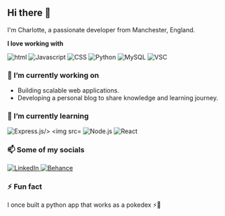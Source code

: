 ## Hi there 👋

I'm Charlotte, a passionate developer from Manchester, England.

**I love working with**

<div display="flex">
  <img src= "https://img.shields.io/badge/HTML-%23E34F26.svg?logo=html5&logoColor=white" alt="html"/>
  <img src= "https://img.shields.io/badge/JavaScript-F7DF1E?logo=javascript&logoColor=000" alt="Javascript"/>
  <img src= "https://img.shields.io/badge/CSS-1572B6?logo=css3&logoColor=fff" alt="CSS"/>
  <img src= "https://img.shields.io/badge/Python-3776AB?logo=python&logoColor=fff" alt="Python"/>
  <img src= "https://img.shields.io/badge/MySQL-4479A1?logo=mysql&logoColor=fff" alt="MySQL"/>
  <img src= "https://custom-icon-badges.demolab.com/badge/Visual%20Studio%20Code-0078d7.svg?logo=vsc&logoColor=white" alt="VSC"/>
</div>

### 🔭 I’m currently working on

- Building scalable web applications.
- Developing a personal blog to share knowledge and learning journey.

### 🌱 I’m currently learning

<div display="flex">
  <img src="https://img.shields.io/badge/Express.js-%23404d59.svg?logo=express&logoColor=%2361DAFB" alt="Express.js/>
  <img src="https://img.shields.io/badge/Jest-C21325?logo=jest&logoColor=fff" alt="Jest"/>
  <img src="https://img.shields.io/badge/Node.js-6DA55F?logo=node.js&logoColor=white" alt="Node.js"/>
  <img src="https://img.shields.io/badge/React-%2320232a.svg?logo=react&logoColor=%2361DAFB" alt="React"/>
  
</div>

### 📫 Some of my socials

<div display="flex">
  <a href="https://www.linkedin.com/in/charlotte-orpet/">
    <img src="https://img.shields.io/badge/LinkedIn-%230077B5.svg?style=for-the-badge&logo=linkedin&logoColor=white" alt="LinkedIn"/>
  </a>
  <a href="https://www.behance.net/charlotteorpet">
    <img src="https://img.shields.io/badge/Behance-0054F7?logo=behance&logoColor=white" alt="Behance"/>
  </a>
</div>

### ⚡ Fun fact

I once built a python app that works as a pokedex ⚡🔴



